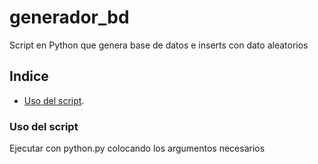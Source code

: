 # generador_bd
Script en Python que genera base de datos e inserts con dato aleatorios

## Indice
  - [Uso del script](#uso-del-script).
  
### Uso del script
Ejecutar con python.py colocando los argumentos necesarios
